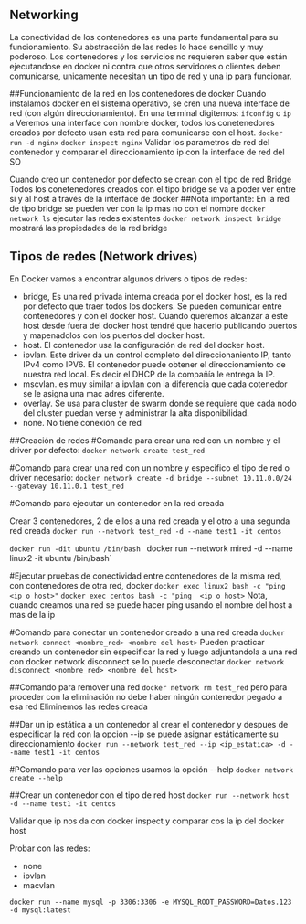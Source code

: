 ## Networking
La conectividad de los contenedores es una parte fundamental para su funcionamiento. Su abstracción de las redes lo hace sencillo y muy poderoso. 
Los contenedores y los servicios no requieren saber que están ejecutandose en docker ni contra que otros servidores o clientes deben comunicarse, unicamente necesitan un tipo de red y una ip para funcionar.   

##Funcionamiento de la red en los contenedores de docker
Cuando instalamos docker en el sistema operativo, se cren una nueva interface de red (con algún direccionamiento).
En una terminal digitemos: `ifconfig` o `ip a`
Veremos una interface con nombre docker, todos los conetenedores creados  por defecto usan esta red para comunicarse con el host. 
`docker run -d nginx`
`docker inspect nginx`
Validar los parametros de red del contenedor y comparar el direccionamiento ip con la interface de red del SO

Cuando creo un contenedor por defecto se crean con el tipo de red Bridge
Todos los conetenedores creados con el tipo bridge se va a poder ver entre si y al host a través de la interface de docker
##Nota importante: En la red de tipo bridge se pueden ver con la ip mas no con el nombre 
`docker network ls` ejecutar las redes existentes
`docker network inspect bridge` mostrará las propiedades de la red bridge


## Tipos de redes (Network drives)
En Docker vamos a encontrar algunos drivers o tipos de redes:

- bridge, Es una red privada interna creada por el docker host, es la red por defecto que traer todos los dockers. Se pueden comunicar entre contenedores y con el docker host. Cuando queremos alcanzar a este host desde fuera del docker host tendré que hacerlo publicando puertos y mapenadolos con los puertos del docker host.
- host. El contenedor usa la configuración de red del docker host. 
- ipvlan. Este driver da un control completo del direccionaniento IP, tanto IPv4 como IPV6. El contenedor puede obtener el direccionamiento de nuestra red local. Es decir el DHCP de la compañía le entrega la IP.
- mscvlan. es muy similar a ipvlan con la diferencia que cada cotenedor se le asigna una mac adres diferente.
- overlay. Se usa para cluster de swarm donde se requiere que cada nodo del cluster puedan verse y administrar la alta disponibilidad.
- none. No tiene conexión de red

##Creación de redes
#Comando para crear una red con un nombre y el driver por defecto: 
`docker network create test_red`

#Comando para crear una red con un nombre y especifico el tipo de red o driver necesario: 
`docker network create -d bridge --subnet 10.11.0.0/24 --gateway 10.11.0.1 test_red`

#Comando para ejecutar un contenedor en la red creada

Crear 3 contenedores, 2 de ellos a una red creada y el otro a una segunda red creada
`docker run --network test_red -d --name test1 -it centos`

`docker run -dit ubuntu /bin/bash`
`
`docker run --network mired -d --name linux2 -it ubuntu /bin/bash`


#Ejecutar pruebas de conectividad entre contenedores de la misma red, con contenedores de otra red, docker 
`docker exec linux2 bash -c "ping  <ip o host>"`
`docker exec centos bash -c "ping  <ip o host>` 
Nota, cuando creamos una red se puede hacer ping usando el nombre del host a mas de la ip

#Comando para conectar un contenedor creado a una red creada
`docker network connect <nombre_red> <nombre del host>`
Pueden practicar creando un contenedor sin especificar la red y luego adjuntandola a una red
con docker network disconnect se lo puede desconectar
`docker network disconnect <nombre_red> <nombre del host>`

##Comando para remover una red
`docker network rm test_red`
pero para proceder con la eliminación no debe haber ningún contenedor pegado a esa red
Eliminemos las redes creada 

##Dar un ip estática a un contenedor
al crear el contenedor y despues de especificar la red con la opción --ip <ip> se puede asignar estáticamente su direccionamiento
`docker run --network test_red --ip <ip_estatica> -d --name test1 -it centos`



#PComando para ver las opciones usamos la opción --help 
`docker network create --help`

##Crear un contenedor con el tipo de red host
`docker run --network host  -d --name test1 -it centos`

Validar que ip nos da con docker inspect y comparar cos la ip del docker host

Probar con las redes:
 - none
 - ipvlan
 - macvlan





`docker run --name mysql -p 3306:3306 -e MYSQL_ROOT_PASSWORD=Datos.123 -d mysql:latest`
